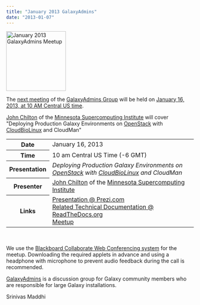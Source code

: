 ```yaml
---
title: "January 2013 GalaxyAdmins"
date: "2013-01-07"
---
```

<div class='right'><a href='/src/community/galaxy-admins/meetups/2013-01-16/index.md'><img src="/src/images/logos/GalaxyAdmins.png" alt="January 2013 GalaxyAdmins Meetup" width="160" /></a> </div>

The [next meeting](/src/community/galaxy-admins/meetups/2013-01-16/index.md) of the [GalaxyAdmins Group](/src/community/galaxy-admins/index.md) will be held on [January 16, 2013, at 10 AM Central US time](/src/community/galaxy-admins/meetups/2013-01-16/index.md).  

[John Chilton](https://www.msi.umn.edu/users/chilton) of the [Minnesota Supercomputing Institute](https://www.msi.umn.edu/) will cover "Deploying Production Galaxy Environments on [OpenStack](http://www.openstack.org/) with [CloudBioLinux](http://cloudbiolinux.org/) and CloudMan"

<table>
  <tr>
    <th> Date </th>
    <td> January 16, 2013 </td>
  </tr>
  <tr>
    <th> Time </th>
    <td> 10 am Central US Time (-6 GMT) </td>
  </tr>
  <tr>
    <th> Presentation </th>
    <td> <em>Deploying Production Galaxy Environments on <a href='http://www.openstack.org/'>OpenStack</a> with <a href='http://cloudbiolinux.org/'>CloudBioLinux</a> and CloudMan</em> </td>
  </tr>
  <tr>
    <th> Presenter </th>
    <td> <a href='https://www.msi.umn.edu/users/chilton'>John Chilton</a> of the <a href='https://www.msi.umn.edu/'>Minnesota Supercomputing Institute</a>  </td>
  </tr>
  <tr>
    <th> Links </th>
    <td> <a href='http://bitly.com/prodcloudman-slides'>Presentation @ Prezi.com</a><strong><br /> </strong><a href='http://bitly.com/prodcloudman'>Related Technical Documentation @ ReadTheDocs.org</a><strong><br /> </strong><a href='https://globalcampus.uiowa.edu/join_meeting.html?meetingId=1262341808106'>Meetup</a><strong> </td>
  </tr>
</table>


<br />

We use the [Blackboard Collaborate Web Conferencing system](/src/community/galaxy-admins/meetups/webinar-tech/index.md) for the meetup. Downloading the required applets in advance and using a headphone with microphone to prevent audio feedback during the call is recommended.

[GalaxyAdmins](/src/community/galaxy-admins/index.md) is a discussion group for Galaxy community members who are responsible for large Galaxy installations. 

Srinivas Maddhi
